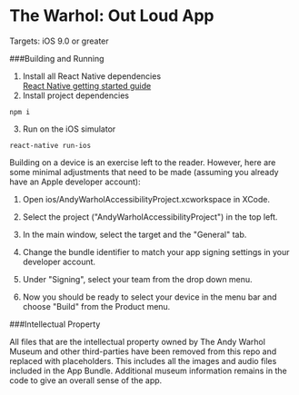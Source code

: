 # The Warhol: Out Loud App

Targets: iOS 9.0 or greater

###Building and Running

1. Install all React Native dependencies  
[React Native getting started guide](https://facebook.github.io/react-native/docs/getting-started.html)
2. Install project dependencies  
  ```
  npm i
  ```  
3. Run on the iOS simulator  
  ```
  react-native run-ios
  ```
Building on a device is an exercise left to the reader. However, here are some minimal adjustments that need to be made (assuming you already have an Apple developer account):

1. Open ios/AndyWarholAccessibilityProject.xcworkspace in XCode.

2. Select the project ("AndyWarholAccessibilityProject") in the top left.

3. In the main window, select the target and the "General" tab.

4. Change the bundle identifier to match your app signing settings in your developer account.

5. Under "Signing", select your team from the drop down menu.

6. Now you should be ready to select your device in the menu bar and choose "Build" from the Product menu.

###Intellectual Property

All files that are the intellectual property owned by The Andy Warhol Museum and other third-parties have been removed from this repo and replaced with placeholders. This includes all the images and audio files included in the App Bundle. Additional museum information remains in the code to give an overall sense of the app.
